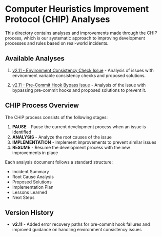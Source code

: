 # Computer Heuristics Improvement Protocol (CHIP) Analyses

This directory contains analyses and improvements made through the CHIP process, which is our systematic approach to improving development processes and rules based on real-world incidents.

## Available Analyses

1. [v2.11 - Environment Consistency Check Issue](./v2.11-env-consistency.md) - Analysis of issues with environment variable consistency checks and proposed solutions.

2. [v2.11 - Pre-Commit Hook Bypass Issue](./v2.11-pre-commit-hooks.md) - Analysis of the issue with bypassing pre-commit hooks and proposed solutions to prevent it.

## CHIP Process Overview

The CHIP process consists of the following stages:

1. **PAUSE** - Pause the current development process when an issue is identified
2. **ANALYSIS** - Analyze the root causes of the issue
3. **IMPLEMENTATION** - Implement improvements to prevent similar issues
4. **RESUME** - Resume the development process with the new improvements in place

Each analysis document follows a standard structure:
- Incident Summary
- Root Cause Analysis
- Proposed Solutions
- Implementation Plan
- Lessons Learned
- Next Steps

## Version History

- **v2.11** - Added error recovery paths for pre-commit hook failures and improved guidance on handling environment consistency issues 
